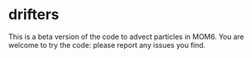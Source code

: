 # drifters

This is a beta version of the code to advect particles in MOM6. You are welcome to try the code: please report any issues you find. 
